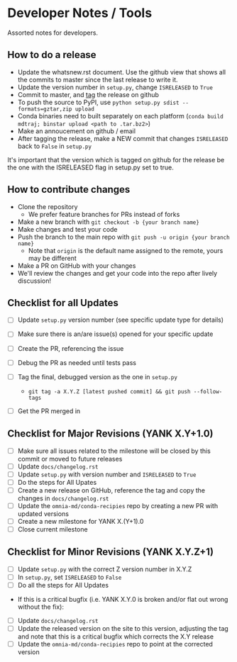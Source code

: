 Developer Notes / Tools
=======================

Assorted notes for developers.

How to do a release
-------------------
- Update the whatsnew.rst document. Use the github view that shows all the commits to master since the last release to write it.
- Update the version number in `setup.py`, change `ISRELEASED` to `True`
- Commit to master, and [tag](https://github.com/rmcgibbo/mdtraj/releases) the release on github
- To push the source to PyPI, use `python setup.py sdist --formats=gztar,zip upload`
- Conda binaries need to built separately on each platform (`conda build mdtraj; binstar upload <path to .tar.bz2>`)
- Make an annoucement on github / email
- After tagging the release, make a NEW commit that changes `ISRELEASED` back to `False` in `setup.py`


It's important that the version which is tagged on github for the release be
the one with the ISRELEASED flag in setup.py set to true.


How to contribute changes
-------------------------
- Clone the repository
  * We prefer feature branches for PRs instead of forks
- Make a new branch with `git checkout -b {your branch name}`
- Make changes and test your code
- Push the branch to the main repo with `git push -u origin {your branch name}`
  * Note that `origin` is the default name assigned to the remote, yours may be different
- Make a PR on GitHub with your changes
- We'll review the changes and get your code into the repo after lively discussion!


Checklist for all Updates
-------------------------
- [ ] Update `setup.py` version number (see specific update type for details)
- [ ] Make sure there is an/are issue(s) opened for your specific update
- [ ] Create the PR, referencing the issue
- [ ] Debug the PR as needed until tests pass
- [ ] Tag the final, debugged version as the one in `setup.py`
   *  `git tag -a X.Y.Z [latest pushed commit] && git push --follow-tags`
- [ ] Get the PR merged in


Checklist for Major Revisions (YANK X.Y+1.0)
------------------------------------------
- [ ] Make sure all issues related to the milestone will be closed by this commit or moved to future releases
- [ ] Update `docs/changelog.rst`
- [ ] Update `setup.py` with version number and `ISRELEASED` to `True`
- [ ] Do the steps for All Upates
- [ ] Create a new release on GitHub, reference the tag and copy the changes in `docs/changelog.rst`
- [ ] Update the `omnia-md/conda-recipies` repo by creating a new PR with updated versions
- [ ] Create a new milestone for YANK X.(Y+1).0
- [ ] Close current milestone

Checklist for Minor Revisions (YANK X.Y.Z+1)
--------------------------------------------
- [ ] Update `setup.py` with the correct Z version number in X.Y.Z
- [ ] In `setup.py`, set `ISRELEASED` to `False`
- [ ] Do all the steps for All Updates

- If this is a critical bugfix (i.e. YANK X.Y.0 is broken and/or flat out wrong without the fix):
- [ ] Update `docs/changelog.rst`
- [ ] Update the released version on the site to this version, adjusting the tag and note that this is a critical bugfix which corrects the X.Y release
- [ ] Update the `omnia-md/conda-recipies` repo to point at the corrected version

